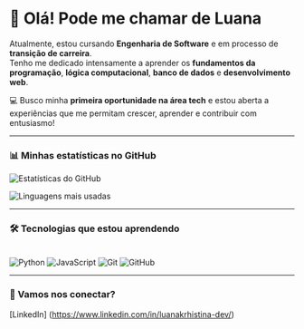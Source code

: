 # 👋 Olá! Pode me chamar de Luana

Atualmente, estou cursando **Engenharia de Software** e em processo de **transição de carreira**.  
Tenho me dedicado intensamente a aprender os **fundamentos da programação**, **lógica computacional**, **banco de dados** e **desenvolvimento web**.

💻 Busco minha **primeira oportunidade na área tech** e estou aberta a experiências que me permitam crescer, aprender e contribuir com entusiasmo!

---

### 📊 Minhas estatísticas no GitHub

![Estatísticas do GitHub](https://github-readme-stats.vercel.app/api?username=Krhistinaluana&show_icons=true&theme=tokyonight&locale=pt-br&count_private=true)

![Linguagens mais usadas](https://github-readme-stats.vercel.app/api/top-langs/?username=Krhistinaluana&layout=compact&locale=pt-br&theme=tokyonight)

---

### 🛠️ Tecnologias que estou aprendendo

<div style="display: inline_block"><br/>
  <img align="center" alt="Python" src="https://img.shields.io/badge/Python-3776AB?style=for-the-badge&logo=python&logoColor=white" />
  <img align="center" alt="JavaScript" src="https://img.shields.io/badge/JavaScript-F7DF1E?style=for-the-badge&logo=javascript&logoColor=black" />
  <img align="center" alt="Git" src="https://img.shields.io/badge/Git-F05032?style=for-the-badge&logo=git&logoColor=white" />
  <img align="center" alt="GitHub" src="https://img.shields.io/badge/GitHub-000000?style=for-the-badge&logo=github&logoColor=white" />
</div>

---

### 📲 Vamos nos conectar?

[LinkedIn] (https://www.linkedin.com/in/luanakrhistina-dev/)

